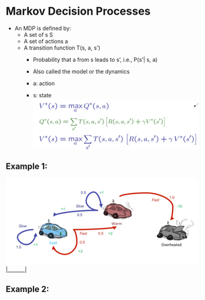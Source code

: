 # Markov Decision Processes
* An MDP is defined by:
    * A set of s  S
    * A set of actions a 
    * A transition function T(s, a, s')
        * Probability that a from s leads to s’, i.e., P(s’| s, a)
        * Also called the model or the dynamics

        * a: action
        * s: state 
![](../images/MDPs_equation.png)
## Example 1:
![](../images/MDPs_carExample.png)|_______|

## Example 2:
